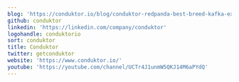 ```yaml
---
blog: 'https://conduktor.io/blog/conduktor-redpanda-best-breed-kafka-experience'
github: conduktor
linkedin: 'https://linkedin.com/company/conduktor'
logohandle: conduktorio
sort: conduktor
title: Conduktor
twitter: getconduktor
website: 'https://www.conduktor.io/'
youtube: 'https://youtube.com/channel/UCTr4J1unmW5QKJ14M6aPYdQ'
---
```

